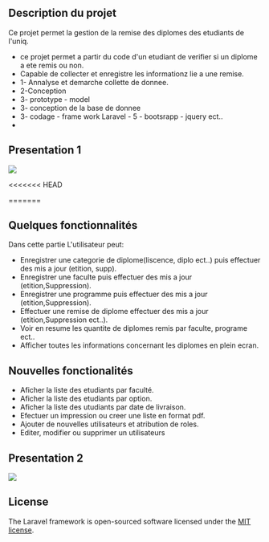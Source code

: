 ## Description du projet

Ce projet permet la gestion de la remise des diplomes des etudiants de l'uniq.
- ce projet permet a partir du code d'un etudiant de verifier si un diplome a ete remis ou non.
- Capable de collecter et enregistre les informationz lie a une remise.
- 1- Annalyse et demarche collette de donnee.
- 2-Conception
- 3- prototype - model
- 3- conception de la base de donnee
- 3- codage - frame work Laravel - 5 - bootsrapp - jquery ect..
- 
## Presentation 1
  <img src="https://github.com/johnwidno/SG-UNIQ-APP/assets/100108327/3df1b415-6cfc-4adb-8b0b-5d97c2061c8b"><br>

<<<<<<< HEAD


=======

## Quelques fonctionnalités

Dans cette partie L'utilisateur peut:
- Enregistrer une categorie de diplome(liscence, diplo ect..) puis effectuer des mis a jour (etition, supp).
- Enregistrer une faculte puis effectuer des mis a jour (etition,Suppression).
- Enregistrer une programme puis effectuer des mis a jour (etition,Suppression).
- Effectuer une remise de diplome  effectuer des mis a jour (etition,Suppression ect..).
- Voir en resume les quantite de diplomes remis par faculte, programe ect..
- Afficher toutes les informations concernant les diplomes en plein ecran.

## Nouvelles fonctionalités
- Aficher la liste des etudiants par faculté.
- Aficher la liste des etudiants par option.
- Aficher la liste des utudiants par date de livraison.
- Efectuer un impression ou creer une liste en format pdf.
- Ajouter de nouvelles utilisateurs et atribution de roles.
- Editer, modifier ou supprimer un utilisateurs

## Presentation 2

  <img src="https://github.com/johnwidno/SG-UNIQ-APP/assets/100108327/127b50a7-0dd2-4574-8440-66c66732eea1"><br>





## License

The Laravel framework is open-sourced software licensed under the [MIT license](https://opensource.org/licenses/MIT).
